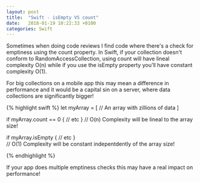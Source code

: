 ```yaml
---
layout: post
title:  "Swift - isEmpty VS count"
date:   2018-01-19 10:22:33 +0100
categories: Swift 
---
```

Sometimes when doing code reviews I find code where there's a check for emptiness using the count property. 
In Swift, if your collection doesn't conform to RandomAccessCollection, using count will have lineal complexity O(n) while if you use the isEmpty property you'll have constant complexity O(1). 

For big collections on a mobile app this may mean a difference in performance and it would be a capital sin on a server, where data collections are significantly bigger! 

{% highlight swift %}
let myArray = [ // An array with zillions of data ]

if myArray.count == 0 { // etc } 
// O(n) Complexity will be lineal to the array size!

if myArray.isEmpty { // etc }    
// O(1) Complexity will be constant indepentdently of the array size!

{% endhighlight %}

If your app does multiple emptiness checks this may have a real impact on performance!